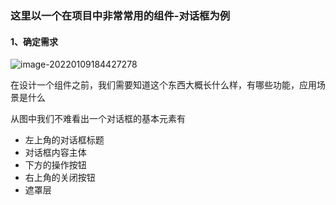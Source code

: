 ### 这里以一个在项目中非常常用的组件-对话框为例

#### 1、确定需求

![image-20220109184427278](/Users/saitama/Documents/note/images/dialog.png)



在设计一个组件之前，我们需要知道这个东西大概长什么样，有哪些功能，应用场景是什么

从图中我们不难看出一个对话框的基本元素有

* 左上角的对话框标题
* 对话框内容主体
* 下方的操作按钮
* 右上角的关闭按钮
* 遮罩层


